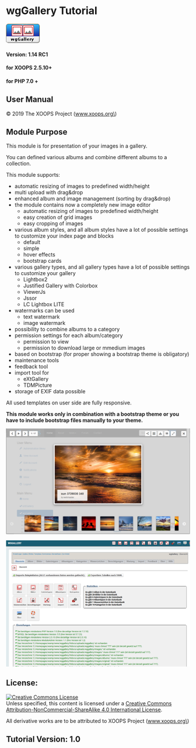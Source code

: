 # wgGallery Tutorial

![](.gitbook/assets/logomodule.png)

#### Version: 1.14 RC1

#### for XOOPS 2.5.10+

#### for PHP 7.0 +

## User Manual

© 2019 The XOOPS Project \(www.xoops.org\)

## Module Purpose

This module is for presentation of your images in a gallery.

You can defined various albums and combine different albums to a collection. 

This module supports:
* automatic resizing of images to predefined width/height
* multi upload with drag&drop
* enhanced album and image management (sorting by drag&drop)
* the module contains now a completely new image editor
  * automatic resizing of images to predefined width/height
  * easy creation of grid images
  * easy cropping of images
* various album styles, and all album styles have a lot of possible settings to customize your index page and blocks
  * default
  * simple
  * hover effects
  * bootstrap cards
* various gallery types, and all gallery types have a lot of possible settings to customize your gallery
  * Lightbox2
  * Justified Gallery with Colorbox
  * ViewerJs
  * Jssor
  * LC Lightbox LITE
* watermarks can be used
  * text watermark
  * image watermark
* possibility to combine albums to a category
* permission settings for each album/category
  * permission to view
  * permission to download large or mmedium images
* based on bootstrap (for proper showing a bootstrap theme is obligatory)
* maintenance tools
* feedback tool
* import tool for
  * eXtGallery
  * TDMPicture
* storage of EXIF data possible

All used templates on user side are fully responsive.

**This module works only in combination with a bootstrap theme or you have to include bootstrap files manually to your theme.**

![Example of image gallery on user side](.gitbook/assets/gallery1.png)

![Dashboard on admin side](.gitbook/assets/0dashboard.png)

## License:

[![Creative Commons License](https://i.creativecommons.org/l/by-nc-sa/4.0/88x31.png)](http://creativecommons.org/licenses/by-nc-sa/4.0/)  
Unless specified, this content is licensed under a [Creative Commons Attribution-NonCommercial-ShareAlike 4.0 International License](http://creativecommons.org/licenses/by-nc-sa/4.0/).

All derivative works are to be attributed to XOOPS Project \(www.xoops.org\)

## Tutorial Version: 1.0


